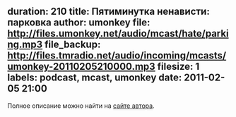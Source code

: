 duration: 210
title: Пятиминутка ненависти: парковка
author: umonkey
file: http://files.umonkey.net/audio/mcast/hate/parking.mp3
file_backup: http://files.tmradio.net/audio/incoming/mcasts/umonkey-20110205210000.mp3
filesize: 1
labels: podcast, mcast, umonkey
date: 2011-02-05 21:00
---
<p>Полное описание можно найти на <a href="http://umonkey.net/podcast/hate/2/">сайте автора</a>.</p>
